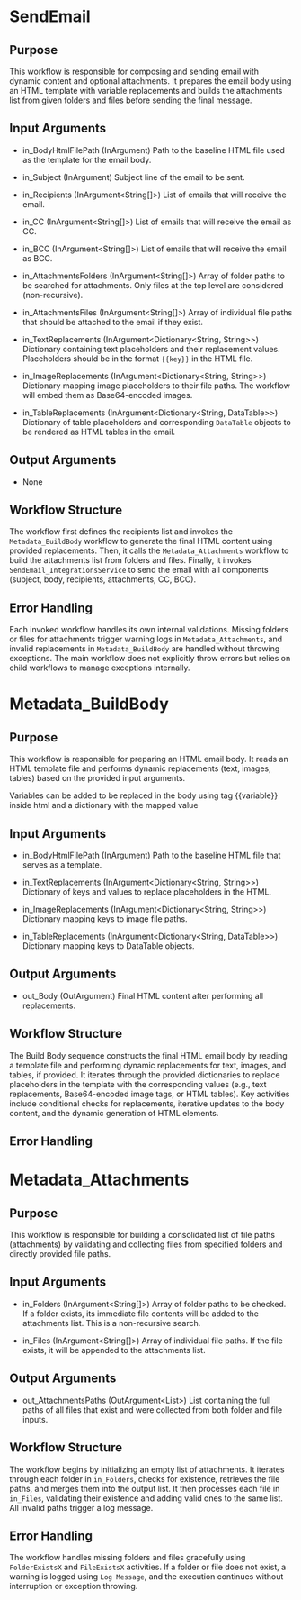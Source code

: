 # SendEmail

## Purpose
This workflow is responsible for composing and sending email with dynamic content and optional attachments. It prepares the email body using an HTML template with variable replacements and builds the attachments list from given folders and files before sending the final message.

## Input Arguments
- in_BodyHtmlFilePath (InArgument<String>)
  Path to the baseline HTML file used as the template for the email body.

- in_Subject (InArgument<String>)
  Subject line of the email to be sent.

- in_Recipients (InArgument<String[]>)
  List of emails that will receive the email.

- in_CC (InArgument<String[]>)
  List of emails that will receive the email as CC.

- in_BCC (InArgument<String[]>)
  List of emails that will receive the email as BCC.

- in_AttachmentsFolders (InArgument<String[]>)
  Array of folder paths to be searched for attachments. Only files at the top level are considered (non-recursive).

- in_AttachmentsFiles (InArgument<String[]>)
  Array of individual file paths that should be attached to the email if they exist.

- in_TextReplacements (InArgument<Dictionary<String, String>>)
  Dictionary containing text placeholders and their replacement values. Placeholders should be in the format `{{key}}` in the HTML file.

- in_ImageReplacements (InArgument<Dictionary<String, String>>)
  Dictionary mapping image placeholders to their file paths. The workflow will embed them as Base64-encoded images.

- in_TableReplacements (InArgument<Dictionary<String, DataTable>>)
  Dictionary of table placeholders and corresponding `DataTable` objects to be rendered as HTML tables in the email.

## Output Arguments
- None

## Workflow Structure
The workflow first defines the recipients list and invokes the `Metadata_BuildBody` workflow to generate the final HTML content using provided replacements. Then, it calls the `Metadata_Attachments` workflow to build the attachments list from folders and files. Finally, it invokes `SendEmail_IntegrationsService` to send the email with all components (subject, body, recipients, attachments, CC, BCC).

## Error Handling
Each invoked workflow handles its own internal validations. Missing folders or files for attachments trigger warning logs in `Metadata_Attachments`, and invalid replacements in `Metadata_BuildBody` are handled without throwing exceptions. The main workflow does not explicitly throw errors but relies on child workflows to manage exceptions internally.


# Metadata_BuildBody

## Purpose
This workflow is responsible for preparing an HTML email body. It reads an HTML template file and performs dynamic replacements (text, images, tables) based on the provided input arguments.

Variables can be added to be replaced in the body using tag {{variable}} inside html and a dictionary with the mapped value

## Input Arguments
- in_BodyHtmlFilePath (InArgument<String>)
Path to the baseline HTML file that serves as a template.

- in_TextReplacements (InArgument<Dictionary<String, String>>)
 Dictionary of keys and values to replace placeholders in the HTML.

- in_ImageReplacements (InArgument<Dictionary<String, String>>)
Dictionary mapping keys to image file paths.

- in_TableReplacements (InArgument<Dictionary<String, DataTable>>)
Dictionary mapping keys to DataTable objects.

## Output Arguments
- out_Body (OutArgument<String>)
Final HTML content after performing all replacements.

## Workflow Structure
The Build Body sequence constructs the final HTML email body by reading a template file and performing dynamic replacements for text, images, and tables, if provided. It iterates through the provided dictionaries to replace placeholders in the template with the corresponding values (e.g., text replacements, Base64-encoded image tags, or HTML tables). Key activities include conditional checks for replacements, iterative updates to the body content, and the dynamic generation of HTML elements.


## Error Handling


# Metadata_Attachments

## Purpose
This workflow is responsible for building a consolidated list of file paths (attachments) by validating and collecting files from specified folders and directly provided file paths.

## Input Arguments
- in_Folders (InArgument<String[]>)
  Array of folder paths to be checked. If a folder exists, its immediate file contents will be added to the attachments list. This is a non-recursive search.

- in_Files (InArgument<String[]>)
  Array of individual file paths. If the file exists, it will be appended to the attachments list.

## Output Arguments
- out_AttachmentsPaths (OutArgument<List<String>>)
  List containing the full paths of all files that exist and were collected from both folder and file inputs.

## Workflow Structure
The workflow begins by initializing an empty list of attachments. It iterates through each folder in `in_Folders`, checks for existence, retrieves the file paths, and merges them into the output list. It then processes each file in `in_Files`, validating their existence and adding valid ones to the same list. All invalid paths trigger a log message.

## Error Handling
The workflow handles missing folders and files gracefully using `FolderExistsX` and `FileExistsX` activities. If a folder or file does not exist, a warning is logged using `Log Message`, and the execution continues without interruption or exception throwing.


